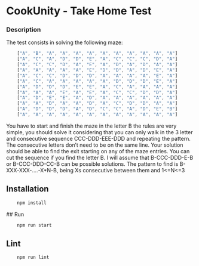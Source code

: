 
# CookUnity - Take Home Test

### Description
The test consists in solving the following maze:
```js
    ["A", "B", "A", "A", "A", "A", "A", "A", "A", "A", "A", "A"]
    ["A", "C", "A", "D", "D", "E", "A", "C", "C", "C", "D", "A"]
    ["A", "C", "C", "D", "A", "E", "A", "D", "A", "D", "A", "A"]
    ["A", "A", "A", "A", "A", "E", "D", "D", "A", "D", "E", "A"]
    ["A", "C", "C", "D", "D", "D", "A", "A", "A", "A", "E", "A"]
    ["A", "C", "A", "A", "A", "A", "A", "D", "D", "D", "E", "A"]
    ["A", "D", "D", "D", "E", "E", "A", "C", "A", "A", "A", "A"]
    ["A", "A", "A", "E", "A", "E", "A", "C", "C", "D", "D", "A"]
    ["A", "D", "E", "E", "A", "D", "A", "A", "A", "A", "A", "A"]
    ["A", "A", "D", "A", "A", "D", "A", "C", "D", "D", "A", "A"]
    ["A", "D", "D", "D", "A", "D", "C", "C", "A", "D", "E", "B"]
    ["A", "A", "A", "A", "A", "A", "A", "A", "A", "A", "A", "A"]
```
You have to start and finish the maze in the letter B the rules are very simple, you should solve it considering that you can only walk in the 3 letter and consecutive sequence CCC-DDD-EEE-DDD and repeating the pattern. 
The consecutive letters don’t need to be on the same line. Your solution should be able to find the exit starting on any of the maze entries.
You can cut the sequence if you find the letter B. I will assume that B-CCC-DDD-E-B or B-CCC-DDD-CC-B can be possible solutions.
The pattern to find is B-XXX-XXX-....-X*N-B, being Xs consecutive between them and 1<=N<=3

## Installation
```bash
    npm install
```

## Run
```bash
    npm run start
```

## Lint
```bash
    npm run lint
```
